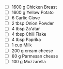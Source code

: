 - [ ] 1600 g Chicken Breast
- [ ] 1600 g Yellow Potato
- [ ] 6  Garlic Clove
- [ ] 2 tbsp Onion Powder
- [ ] 4 tbsp Za'atar
- [ ] 4 tbsp Chili Flake
- [ ] 4 tbsp Paprika
- [ ] 1 cup Milk
- [ ] 200 g cream cheese
- [ ] 80 g Parmesan cheese
- [ ] 100 g Mozzarella
